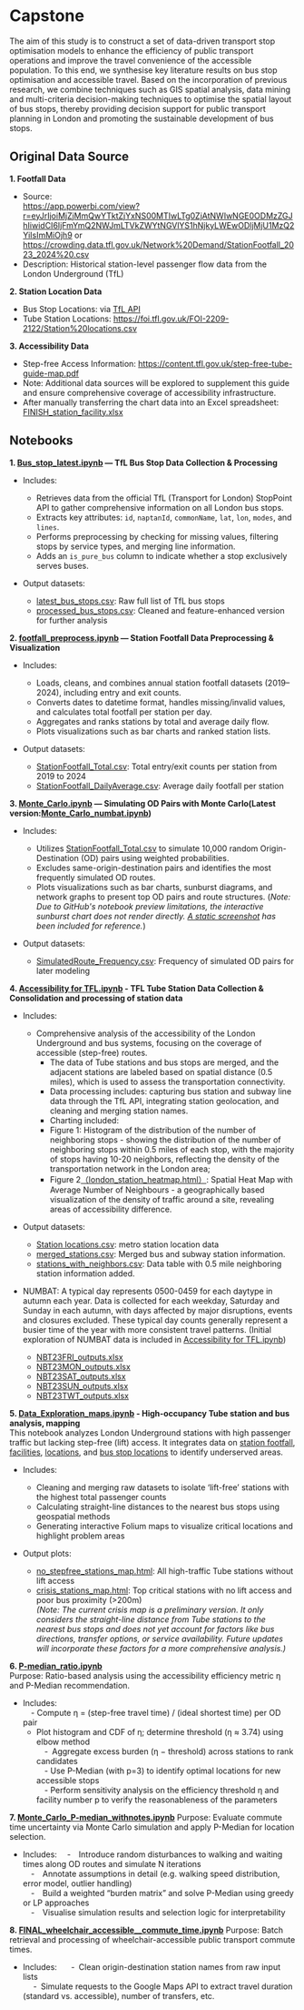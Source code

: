 # Capstone
The aim of this study is to construct a set of data-driven transport stop optimisation models to enhance the efficiency of public transport operations and improve the travel convenience of the accessible population. To this end, we synthesise key literature results on bus stop optimisation and accessible travel. Based on the incorporation of previous research, we combine techniques such as GIS spatial analysis, data mining and multi-criteria decision-making techniques to optimise the spatial layout of bus stops, thereby providing decision support for public transport planning in London and promoting the sustainable development of bus stops.

## Original Data Source
**1. Footfall Data**  
- Source:  
  https://app.powerbi.com/view?r=eyJrIjoiMjZjMmQwYTktZjYxNS00MTIwLTg0ZjAtNWIwNGE0ODMzZGJhIiwidCI6IjFmYmQ2NWJmLTVkZWYtNGVlYS1hNjkyLWEwODljMjU1MzQ2YiIsImMiOjh9
  or https://crowding.data.tfl.gov.uk/Network%20Demand/StationFootfall_2023_2024%20.csv  
- Description: Historical station-level passenger flow data from the London Underground (TfL)

**2. Station Location Data**  
- Bus Stop Locations: via [TfL API](https://api.tfl.gov.uk/StopPoint/Mode/bus?page={page})
- Tube Station Locations: https://foi.tfl.gov.uk/FOI-2209-2122/Station%20locations.csv  

**3. Accessibility Data**  
- Step-free Access Information: https://content.tfl.gov.uk/step-free-tube-guide-map.pdf  
- Note: Additional data sources will be explored to supplement this guide and ensure comprehensive coverage of accessibility infrastructure.
- After manually transferring the chart data into an Excel spreadsheet: [FINISH_station_facility.xlsx](./FINISH_station_facility.xlsx)



## Notebooks
**1. [Bus_stop_latest.ipynb](./Bus_stop_latest.ipynb) — TfL Bus Stop Data Collection & Processing**
- Includes: 
  - Retrieves data from the official TfL (Transport for London) StopPoint API to gather comprehensive information on all London bus stops.
  - Extracts key attributes: `id`, `naptanId`, `commonName`, `lat`, `lon`, `modes`, and `lines`.
  - Performs preprocessing by checking for missing values, filtering stops by service types, and merging line information.
  - Adds an `is_pure_bus` column to indicate whether a stop exclusively serves buses.
 
- Output datasets:
  - [latest_bus_stops.csv](./latest_bus_stops.csv): Raw full list of TfL bus stops
  - [processed_bus_stops.csv](./processed_bus_stops.csv): Cleaned and feature-enhanced version for further analysis
  
**2. [footfall_preprocess.ipynb](./footfall_preprocess.ipynb) — Station Footfall Data Preprocessing & Visualization**
- Includes:
  - Loads, cleans, and combines annual station footfall datasets (2019–2024), including entry and exit counts.
  - Converts dates to datetime format, handles missing/invalid values, and calculates total footfall per station per day.
  - Aggregates and ranks stations by total and average daily flow.
  - Plots visualizations such as bar charts and ranked station lists.
  
- Output datasets:
  - [StationFootfall_Total.csv](./StationFootfall_Total.csv): Total entry/exit counts per station from 2019 to 2024
  - [StationFootfall_DailyAverage.csv](./StationFootfall_DailyAverage.csv): Average daily footfall per station
 
**3. [Monte_Carlo.ipynb](./Monte_Carlo.ipynb) — Simulating OD Pairs with Monte Carlo(Latest version:[Monte_Carlo_numbat.ipynb](./Monte_Carlo_numbat.ipynb))**
- Includes:
  - Utilizes [StationFootfall_Total.csv](./StationFootfall_Total.csv) to simulate 10,000 random Origin-Destination (OD) pairs using weighted probabilities.
  - Excludes same-origin-destination pairs and identifies the most frequently simulated OD routes.
  - Plots visualizations such as bar charts, sunburst diagrams, and network graphs to present top OD pairs and route structures.
    (_Note: Due to GitHub's notebook preview limitations, the interactive sunburst chart does not render directly. [A static screenshot](./top_routes_sunburst_plot.png) has been included for reference._)

- Output datasets:
  - [SimulatedRoute_Frequency.csv](./SimulatedRoute_Frequency.csv): Frequency of simulated OD pairs for later modeling
 
**4.  [Accessibility for TFL.ipynb](./Accessibility%20for%20TFL.ipynb) - TFL Tube Station Data Collection & Consolidation and processing of station data**
- Includes:
  - Comprehensive analysis of the accessibility of the London Underground and bus systems, focusing on the coverage of accessible (step-free) routes.
	- The data of Tube stations and bus stops are merged, and the adjacent stations are labeled based on spatial distance (0.5 miles), which is used to assess the transportation connectivity.
	- Data processing includes: capturing bus station and subway line data through the TfL API, integrating station geolocation, and cleaning and merging station names.
	- Charting included:
	- Figure 1: Histogram of the distribution of the number of neighboring stops - showing the distribution of the number of neighboring stops within 0.5 miles of each stop, with the majority of stops having 10-20 neighbors, reflecting the density of the transportation network in the London area;
	- Figure 2[（london_station_heatmap.html）](./data/london_station_heatmap.html): Spatial Heat Map with Average Number of Neighbours - a geographically based visualization of the density of traffic around a site, revealing areas of accessibility difference.


- Output datasets:
	- [Station locations.csv](./data/Station%20locations.csv): metro station location data
	- [merged_stations.csv](./data/merged_stations.csv): Merged bus and subway station information.
	- [stations_with_neighbors.csv](./data/stations_with_neighbors.csv): Data table with 0.5 mile neighboring station information added.
 - NUMBAT: A typical day represents 0500-0459 for each daytype in autumn each year. Data is collected for each weekday, Saturday and Sunday in each autumn, with days affected by major disruptions, events and closures excluded. These typical day counts generally represent a busier time of the year with more consistent travel patterns. (Initial exploration of NUMBAT data is included in [Accessibility for TFL.ipynb](./Accessibility%20for%20TFL.ipynb))
   - [NBT23FRI_outputs.xlsx](./data/NBT23FRI_outputs.xlsx)
   - [NBT23MON_outputs.xlsx](./data/NBT23MON_outputs.xlsx)
   - [NBT23SAT_outputs.xlsx](./data/NBT23SAT_outputs.xlsx)
   - [NBT23SUN_outputs.xlsx](./data/NBT23SUN_outputs.xlsx)
   - [NBT23TWT_outputs.xlsx](./data/NBT23TWT_outputs.xlsx)

**5.  [Data_Exploration_maps.ipynb](./Data_Exploration_maps.ipynb) - High-occupancy Tube station and bus analysis, mapping**  
This notebook analyzes London Underground stations with high passenger traffic but lacking step-free (lift) access. It integrates data on [station footfall](./StationFootfall_Total.csv), [facilities](./FINISH_station_facility.xlsx), [locations](./data/Station%20locations.csv), and [bus stop locations](./processed_bus_stops.csv) to identify underserved areas.    
- Includes:  
  - Cleaning and merging raw datasets to isolate ‘lift-free’ stations with the highest total passenger counts
  - Calculating straight-line distances to the nearest bus stops using geospatial methods
  - Generating interactive Folium maps to visualize critical locations and highlight problem areas

- Output plots:
  - [no_stepfree_stations_map.html](./no_stepfree_stations_map.html): All high-traffic Tube stations without lift access
  - [crisis_stations_map.html](./crisis_stations_map.html): Top critical stations with no lift access and poor bus proximity (>200m)  
    *(Note: The current crisis map is a preliminary version. It only considers the straight-line distance from Tube stations to the nearest bus stops and does not yet account for factors like bus directions, transfer options, or service availability. Future updates will incorporate these factors for a more comprehensive analysis.)*

**6. [P-median_ratio.ipynb](./P-median_ratio.ipynb)**  
Purpose: Ratio-based analysis using the accessibility efficiency metric η and P-Median recommendation.  
- Includes:   
  - Compute η = (step-free travel time) / (ideal shortest time) per OD pair  
  - Plot histogram and CDF of η; determine threshold (η ≈ 3.74) using elbow method  
  - Aggregate excess burden (η − threshold) across stations to rank candidates  
  - Use P-Median (with p=3) to identify optimal locations for new accessible stops  
  - Perform sensitivity analysis on the efficiency threshold η and facility number p to verify the reasonableness of the parameters

**7. [Monte_Carlo_P-median_withnotes.ipynb](./Monte_Carlo_P-median_withnotes.ipynb)**
Purpose: Evaluate commute time uncertainty via Monte Carlo simulation and apply P-Median for location selection.
- Includes: 
  -  Introduce random disturbances to walking and waiting times along OD routes and simulate N iterations  
  -  Annotate assumptions in detail (e.g. walking speed distribution, error model, outlier handling)  
  -  Build a weighted “burden matrix” and solve P-Median using greedy or LP approaches  
  -  Visualise simulation results and selection logic for interpretability  

**8. [FINAL_wheelchair_accessible__commute_time.ipynb](./FINAL_wheelchair_accessible__commute_time.ipynb)**
Purpose: Batch retrieval and processing of wheelchair-accessible public transport commute times.
- Includes: 
   - Clean origin-destination station names from raw input lists  
   - Simulate requests to the Google Maps API to extract travel duration (standard vs. accessible), number of transfers, etc.  
